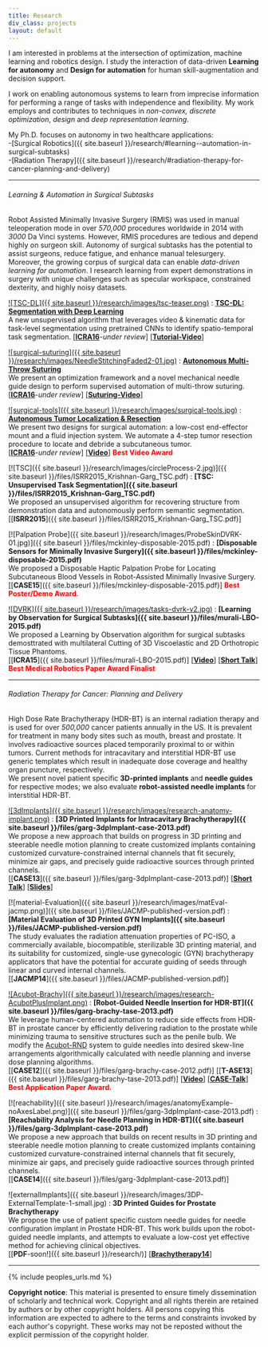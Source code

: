 ```yaml
---
title: Research
div_class: projects
layout: default
---
```


I am interested in problems at the intersection of optimization, machine learning and robotics design. I study the interaction of data-driven **Learning for autonomy** and **Design for automation** for human skill-augmentation and decision support. 

I work on enabling autonomous systems to learn from imprecise information for performing a range of tasks with independence and flexibility. My work employs and contributes to techniques in *non-convex, discrete optimization*, *design* and *deep representation learning*.  

My Ph.D. focuses on autonomy in two healthcare applications:  
-[Surgical Robotics]({{ site.baseurl }}/research/#learning--automation-in-surgical-subtasks)  
-[Radiation Therapy]({{ site.baseurl }}/research/#radiation-therapy-for-cancer-planning-and-delivery)

<!-- My research spans \textbf{Operations Research}, \textbf{Computer Science} and \textbf{Design}, combining theory with experiments.
 The goal of my work is analysis of decision and design problems in human-machine collaboration and skill-augmentation, with a focus on healthcare.
I study integration of algorithms with hardware design for applications in medical robotics and healthcare.   -->

<!-- Specifically, I have studied algorithmically grounded solutions for integration of autonomy in internal radiotherapy for cancer and subtask automation in Robot-assisted minimally invasive surgery (RMIS).  -->

---

###### Learning & Automation in Surgical Subtasks

Robot Assisted Minimally Invasive Surgery (RMIS) was used in manual teleoperation mode in over *570,000* procedures worldwide in 2014 with *3000* Da Vinci systems. However, RMIS procedures are tedious and depend highly on surgeon skill. Autonomy of surgical subtasks has the potential to assist surgeons, reduce fatigue, and enhance manual telesurgery. Moreover, the growing corpus of surgical data can enable *data-driven learning for automation*. I research learning from expert demonstrations in surgery with unique challenges such as specular workspace, constrained dexterity, and highly noisy datasets.

<!-- Currently, robot-assisted minimally invasive surgery (RMIS) devices are controlled by surgeons in a local tele-operation mode. Procedures often last multiple hours and highly depend on surgeon skill. Autonomy of surgical subtasks has the potential to assist surgeons, reduce fatigue, and facilitate supervised autonomy for tele-surgery.  We consider learning task representations as **milestones** from demonstrations and use multimodal sensory input for classification of success criterion. The goal of this work is semi-supervised learning of *necessary* conditions of success, eventually allowing demonstrations to be **Actor Agnostic**. -->

[![TSC-DL]({{ site.baseurl }}/research/images/tsc-teaser.png)](http://berkeleyautomation.github.io/tsc-dl/)
: **[TSC-DL: Segmentation with Deep Learning](http://berkeleyautomation.github.io/tsc-dl/)**  
 A new unsupervised algorithm that leverages video & kinematic data for task-level segmentation using pretrained CNNs to identify spatio-temporal task segmentation.
\[[**ICRA16**](http://berkeleyautomation.github.io/tsc-dl/)-*under review*\] \[[**Tutorial-Video**](https://www.youtube.com/watch?v=L561cJh7DLE)\] 

[![surgical-suturing]({{ site.baseurl }}/research/images/NeedleStitchingFaded2-01.jpg)](http://berkeleyautomation.github.io/amts/)
: **[Autonomous Multi-Throw Suturing](http://berkeleyautomation.github.io/amts/)**  
We present an optimization framework and a novel mechanical needle guide design to perform supervised automation of multi-throw suturing.  
\[[**ICRA16**](http://berkeleyautomation.github.io/amts/)-*under review*\] \[[**Suturing-Video**](https://www.youtube.com/watch?v=z1ehShXFToc)\] 

[![surgical-tools]({{ site.baseurl }}/research/images/surgical-tools.jpg)](http://berkeleyautomation.github.io/surgical-tools/)
: **[Autonomous Tumor Localization & Resection](http://berkeleyautomation.github.io/surgical-tools/)**  
We present two designs for surgical automation: a low-cost end-effector mount and a fluid injection system.  We automate a 4-step tumor resection procedure to locate and debride a subcutaneous tumor.  
\[[**ICRA16**](http://berkeleyautomation.github.io/surgical-tools/)-*under review*\] \[[**Video**](https://www.youtube.com/watch?v=YiPq9t0tR3U)\] **<font color="red">Best Video Award</font>** 

[![TSC]({{ site.baseurl }}/research/images/circleProcess-2.jpg)]({{ site.baseurl }}/files/ISRR2015_Krishnan-Garg_TSC.pdf)
: **[TSC: Unsupervised Task Segmentation]({{ site.baseurl }}/files/ISRR2015_Krishnan-Garg_TSC.pdf)**  
We proposed an unsupervised algorithm for recovering structure from demonstration data and autonomously perform semantic segmentation.  
\[[**ISRR2015**]({{ site.baseurl }}/files/ISRR2015_Krishnan-Garg_TSC.pdf)\] 

[![Palpation Probe]({{ site.baseurl }}/research/images/ProbeSkinDVRK-01.jpg)]({{ site.baseurl }}/files/mckinley-disposable-2015.pdf)
: **[Disposable Sensors for Minimally Invasive Surgery]({{ site.baseurl }}/files/mckinley-disposable-2015.pdf)**  
We proposed a Disposable Haptic Palpation Probe for Locating Subcutaneous Blood Vessels in Robot-Assisted Minimally Invasive Surgery.  
\[[**CASE15**]({{ site.baseurl }}/files/mckinley-disposable-2015.pdf)\] **<font color="red">Best Poster/Demo Award.</font>**

[![DVRK]({{ site.baseurl }}/research/images/tasks-dvrk-v2.jpg)](http://www.youtube.com/watch?v=beVWB6NtAaA)
: **[Learning by Observation for Surgical Subtasks]({{ site.baseurl }}/files/murali-LBO-2015.pdf)**  
We proposed a Learning by Observation algorithm for surgical subtasks demosttrated with multilateral Cutting of 3D Viscoelastic and 2D Orthotropic Tissue Phantoms.  
\[[**ICRA15**]({{ site.baseurl }}/files/murali-LBO-2015.pdf)\] \[[**Video**](http://www.youtube.com/watch?v=beVWB6NtAaA)\] \[[**Short Talk**](https://youtu.be/Eye92IXOkxE)\]  
**<font color="red">Best Medical Robotics Paper Award Finalist</font>**  

---

###### Radiation Therapy for Cancer: Planning and Delivery

High Dose Rate Brachytherapy (HDR-BT) is an internal radiation therapy and is used for over *500,000* cancer patients annually in the US. It is prevalent for treatment in many body sites such as mouth, breast and prostate. It involves radioactive sources placed temporarily proximal to or within tumors. 
Current methods for intracavitary and interstitial HDR-BT use generic templates which result in inadequate dose coverage and healthy organ puncture, respectively.  
We present novel patient specific **3D-printed implants** and **needle guides** for respective modes; we also evaluate **robot-assisted needle implants** for interstitial HDR-BT. 
<!-- Further, we pose the treatment planning for problem as a discrete conic optimization to achieve optimality guarantees.  -->

[![3dImplants]({{ site.baseurl }}/research/images/research-anatomy-implant.png)](https://youtu.be/sLnrddnAGks?list=PLOyuQaVrp4qqNdUbezfWvP8qtmKDuYzLS)
: **[3D Printed Implants for Intracavitary Brachytherapy]({{ site.baseurl }}/files/garg-3dpImplant-case-2013.pdf)**  
We propose a new approach that builds on progress in 3D printing and steerable needle motion planning to create customized implants containing customized curvature-constrained internal channels that fit securely, minimize air gaps, and precisely guide radioactive sources through printed channels.  
\[[**CASE13**]({{ site.baseurl }}/files/garg-3dpImplant-case-2013.pdf)\] \[[**Short Talk**](https://youtu.be/sLnrddnAGks?list=PLOyuQaVrp4qqNdUbezfWvP8qtmKDuYzLS)\] \[[**Slides**](http://www.eecs.berkeley.edu/XRG/BEARS/2014/presentations/garg.pptx)\]

[![material-Evaluation]({{ site.baseurl }}/research/images/matEval-jacmp.png)]({{ site.baseurl }}/files/JACMP-published-version.pdf)
: **[Material Evaluation of 3D Printed GYN Implants]({{ site.baseurl }}/files/JACMP-published-version.pdf)**  
The study evaluates the radiation attenuation properties of PC-ISO, a commercially available, biocompatible, sterilizable 3D printing material, and its suitability for customized, single-use gynecologic (GYN) brachytherapy applicators that have the potential for accurate guiding of seeds through linear and curved internal channels.  
\[[**JACMP14**]({{ site.baseurl }}/files/JACMP-published-version.pdf)\]

[![Acubot-Brachy]({{ site.baseurl }}/research/images/research-AcubotPlusImplant.png)](https://youtu.be/Kk_wHiu8nGg)
: **[Robot-Guided Needle Insertion for HDR-BT]({{ site.baseurl }}/files/garg-brachy-tase-2013.pdf)**  
We leverage human-centered automation to reduce side effects from HDR-BT in prostate cancer by efficiently delivering radiation to the prostate while minimizing trauma to sensitive structures such as the penile bulb. We modify the [Acubot-RND](http://urobotics.urology.jhu.edu/projects/RND/) system to guide needles into desired skew-line arrangements algorithmically calculated with needle planning and inverse dose planning algorithms.  
\[[**CASE12**]({{ site.baseurl }}/files/garg-brachy-case-2012.pdf)\] \[[**T-ASE13**]({{ site.baseurl }}/files/garg-brachy-tase-2013.pdf)\] \[[**Video**](https://youtu.be/Kk_wHiu8nGg)\] \[[**CASE-Talk**](https://youtu.be/TGEIRpbuS_I)\]  
**<font color="red">Best Application Paper Award.</font>**

[![reachability]({{ site.baseurl }}/research/images/anatomyExample-noAxesLabel.png)]({{ site.baseurl }}/files/garg-3dpImplant-case-2013.pdf)
: **[Reachability Analysis for Needle Planning in HDR-BT]({{ site.baseurl }}/files/garg-3dpImplant-case-2013.pdf)**  
We propose a new approach that builds on recent results in 3D printing and steerable needle motion planning to create customized implants containing customized curvature-constrained internal channels that fit securely, minimize air gaps, and precisely
guide radioactive sources through printed channels.  
\[[**CASE14**]({{ site.baseurl }}/files/garg-3dpImplant-case-2013.pdf)\]

<!--![externalImplants]({{ site.baseurl }}/research/images/comingSoon.jpg) -->
![externalImplants]({{ site.baseurl }}/research/images/3DP-ExternalTemplate-1-small.jpg)
: **3D Printed Guides for Prostate Brachytherapy**  
We propose the use of patient specific custom needle guides for needle configuration implant in Prostate HDR-BT. This work builds upon the robot-guided needle implants, and attempts to evaluate a low-cost yet effective method for achieving clinical objectives.  
\[[**PDF**-soon!]({{ site.baseurl }}/research/)\] \[[**Brachytherapy14**](http://www.sciencedirect.com/science/article/pii/S1538472114004863)\] 

---

{% include peoples_urls.md %}
<div id="footer">
<b>Copyright notice</b>: This material is presented to ensure timely dissemination of scholarly and technical work. Copyright and all rights therein are retained by authors or by other copyright holders. All persons copying this information are expected to adhere to the terms and constraints invoked by each author's copyright. These works may not be reposted without the explicit permission of the copyright holder.
</div>
